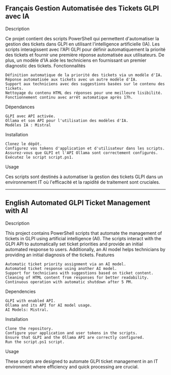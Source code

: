 Français
Gestion Automatisée des Tickets GLPI avec IA
-
Description

Ce projet contient des scripts PowerShell qui permettent d'automatiser la gestion des tickets dans GLPI en utilisant l'intelligence artificielle (IA). Les scripts interagissent avec l'API GLPI pour définir automatiquement la priorité des tickets et fournir une première réponse automatisée aux utilisateurs. De plus, un modèle d'IA aide les techniciens en fournissant un premier diagnostic des tickets.
Fonctionnalités

    Définition automatique de la priorité des tickets via un modèle d'IA.
    Réponse automatisée aux tickets avec un autre modèle d'IA.
    Support aux techniciens avec des suggestions basées sur le contenu des tickets.
    Nettoyage du contenu HTML des réponses pour une meilleure lisibilité.
    Fonctionnement continu avec arrêt automatique après 17h.

Dépendances

    GLPI avec API activée.
    Ollama et son API pour l'utilisation des modèles d'IA.
    Modèles IA : Mistral

Installation

    Clonez le dépôt.
    Configurez vos tokens d'application et d'utilisateur dans les scripts.
    Assurez-vous que GLPI et l'API Ollama sont correctement configurés.
    Exécutez le script script.ps1.

Usage

Ces scripts sont destinés à automatiser la gestion des tickets GLPI dans un environnement IT où l'efficacité et la rapidité de traitement sont cruciales.

--------------------------------------------------------------------------------------------------------------------------------------------------------
English
Automated GLPI Ticket Management with AI
-
Description

This project contains PowerShell scripts that automate the management of tickets in GLPI using artificial intelligence (AI). The scripts interact with the GLPI API to automatically set ticket priorities and provide an initial automated response to users. Additionally, an AI model helps technicians by providing an initial diagnosis of the tickets.
Features

    Automatic ticket priority assignment via an AI model.
    Automated ticket response using another AI model.
    Support for technicians with suggestions based on ticket content.
    Cleaning of HTML content from responses for better readability.
    Continuous operation with automatic shutdown after 5 PM.

Dependencies

    GLPI with enabled API.
    Ollama and its API for AI model usage.
    AI Models: Mistral.

Installation

    Clone the repository.
    Configure your application and user tokens in the scripts.
    Ensure that GLPI and the Ollama API are correctly configured.
    Run the script.ps1 script.

Usage

These scripts are designed to automate GLPI ticket management in an IT environment where efficiency and quick processing are crucial.
